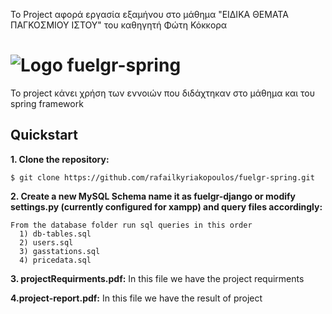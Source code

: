 Το Project αφορά εργασία εξαμήνου στο μάθημα "ΕΙΔΙΚΑ ΘΕΜΑΤΑ ΠΑΓΚΟΣΜΙΟΥ ΙΣΤΟΥ" του καθηγητή Φώτη Κόκκορα


# ![Logo](https://fuelgr.gr/web/img/app_logo/fuelGR-map.png) fuelgr-spring


Το project κάνει χρήση των εννοιών που διδάχτηκαν στο μάθημα και του spring framework

## Quickstart

**1. Clone the repository:**

```
$ git clone https://github.com/rafailkyriakopoulos/fuelgr-spring.git
```


**2. Create a new MySQL Schema name it as fuelgr-django or modify settings.py (currently configured for xampp) and query files accordingly:**

```
From the database folder run sql queries in this order
  1) db-tables.sql
  2) users.sql
  3) gasstations.sql
  4) pricedata.sql
```
**3. projectRequirments.pdf:**
  In this file we have the project requirments
  
 **4.project-report.pdf:**
 In this file we have the result of project

